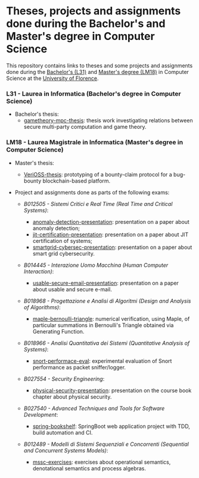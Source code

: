 # Theses, projects and assignments done during the Bachelor's and Master's degree in Computer Science

This repository contains links to theses and some projects and assignments done during the [Bachelor's (L31)](https://www.informatica.unifi.it/) and [Master's degree (LM18)](https://www.informaticamagistrale.unifi.it/) in Computer Science at the [University of Florence](https://www.unifi.it/).

### L31 - Laurea in Informatica (Bachelor's degree in Computer Science)
  - Bachelor's thesis:
    - [gametheory-mpc-thesis](https://github.com/FrancescoMucci/gametheory-mpc-thesis): thesis work investigating relations between secure multi-party
computation and game theory.

### LM18 - Laurea Magistrale in Informatica (Master's degree in Computer Science)
  - Master's thesis:
    - [VeriOSS-thesis](https://github.com/FrancescoMucci/VeriOSS-thesis): prototyping of a bounty-claim protocol for a bug-bounty blockchain-based platform.

  - Project and assignments done <!-- for the Master's degree in Computer Science --> as parts of the following exams:
    - *B012505 - Sistemi Critici e Real Time (Real Time and Critical Systems)*:
      - [anomaly-detection-presentation](https://github.com/FrancescoMucci/anomaly-detection-presentation): presentation on a paper about anomaly detection;
      - [jit-certification-presentation](https://github.com/FrancescoMucci/jit-certification-presentation): presentation on a paper about JIT certification of systems;
      - [smartgrid-cybersec-presentation](https://github.com/FrancescoMucci/smartgrid-cybersec-presentation): presentation on a paper about smart grid cybersecurity.
  
    - *B014445 - Interazione Uomo Macchina (Human Computer Interaction)*:
      - [usable-secure-email-presentation](https://github.com/FrancescoMucci/usable-secure-email-presentation): presentation on a paper about usable and secure e-mail.
  
    - *B018968 - Progettazione e Analisi di Algoritmi (Design and Analysis of Algorithms)*:
      - [maple-bernoulli-triangle](https://github.com/FrancescoMucci/maple-bernoulli-triangle): numerical verification, using Maple, of particular summations in Bernoulli's Triangle obtained via Generating Function.

    - *B018966 - Analisi Quantitativa dei Sistemi (Quantitative Analysis of Systems)*:
      - [snort-performace-eval](https://github.com/FrancescoMucci/snort-performace-eval): experimental evaluation of Snort performance as packet sniffer/logger.

    - *B027554 - Security Engineering*:
      - [physical-security-presentation](https://github.com/FrancescoMucci/physical-security-presentation): presentation on the course book chapter about physical security.

    - *B027540 - Advanced Techniques and Tools for Software Development*:
      - [spring-bookshelf](https://github.com/FrancescoMucci/spring-bookshelf): SpringBoot web application project with TDD, build automation and CI.

    - *B012489 - Modelli di Sistemi Sequenziali e Concorrenti (Sequential and Concurrent Systems Models)*:
      - [mssc-exercises](https://github.com/FrancescoMucci/mssc-exercises): exercises about operational semantics, denotational semantics and process algebras.
